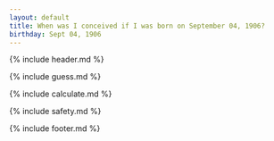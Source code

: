 ```yaml
---
layout: default
title: When was I conceived if I was born on September 04, 1906?
birthday: Sept 04, 1906
---
```


{% include header.md %}

{% include guess.md %}

{% include calculate.md %}

{% include safety.md %}

{% include footer.md %}



